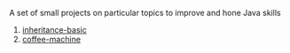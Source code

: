 A set of small projects on particular topics to improve and hone Java skills

1. [inheritance-basic](https://github.com/IvankoRambo/java-snippets/tree/master/inheritance-basic)
2. [coffee-machine](https://github.com/IvankoRambo/java-snippets/tree/master/coffee-machine)
